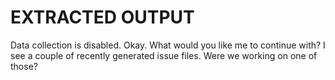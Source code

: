 # EXTRACTED OUTPUT

Data collection is disabled.
Okay. What would you like me to continue with? I see a couple of recently generated issue files. Were we working on one of those?